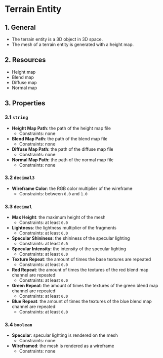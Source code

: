 # Terrain Entity

## 1. General

- The terrain entity is a 3D object in 3D space.
- The mesh of a terrain entity is generated with a height map.

## 2. Resources

- Height map
- Blend map
- Diffuse map
- Normal map

## 3. Properties

### 3.1 `string`

- **Height Map Path**: the path of the height map file
  - Constraints: none
- **Blend Map Path**: the path of the blend map file
  - Constraints: none
- **Diffuse Map Path**: the path of the diffuse map file
  - Constraints: none
- **Normal Map Path**: the path of the normal map file
  - Constraints: none

### 3.2 `decimal3`

- **Wireframe Color**: the RGB color multiplier of the wireframe
  - Constraints: between `0.0` and `1.0`

### 3.3 `decimal`

- **Max Height**: the maximum height of the mesh
  - Constraints: at least `0.0`
- **Lightness**: the lightness multiplier of the fragments
  - Constraints: at least `0.0`
- **Specular Shininess**: the shininess of the specular lighting
  - Constraints: at least `0.0`
- **Specular Intensity**: the intensity of the specular lighting
  - Constraints: at least `0.0`
- **Texture Repeat**: the amount of times the base textures are repeated
  - Constraints: at least `0.0`
- **Red Repeat**: the amount of times the textures of the red blend map channel are repeated
  - Constraints: at least `0.0`
- **Green Repeat**: the amount of times the textures of the green blend map channel are repeated
  - Constraints: at least `0.0`
- **Blue Repeat**: the amount of times the textures of the blue blend map channel are repeated
  - Constraints: at least `0.0`

### 3.4 `boolean`

- **Specular**: specular lighting is rendered on the mesh
  - Constraints: none
- **Wireframed**: the mesh is rendered as a wireframe
  - Constraints: none
